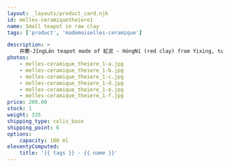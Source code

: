 ```yaml
---
layout: _layouts/product_card.njk
id: melles-ceramiquetheiere1
name: Small teapot in raw clay
tags: ['product', 'mademoiselles-ceramique']

description: >
    井蘭-JǐngLán teapot made of 紅泥 - HóngNí (red clay) from Yixing, turned by hand on a potter's wheel. Made in Montpellier. Unique piece
photos:
    - melles-ceramique_theiere_1-a.jpg
    - melles-ceramique_theiere_1-b.jpg
    - melles-ceramique_theiere_1-c.jpg
    - melles-ceramique_theiere_1-d.jpg
    - melles-ceramique_theiere_1-e.jpg
    - melles-ceramique_theiere_1-f.jpg
price: 200.00
stock: 1
weight: 335
shipping_type: colis_base
shipping_point: 6
options:
    capacity: 100 ml
eleventyComputed:
    title: '{{ tags }} - {{ name }}'
---
```

